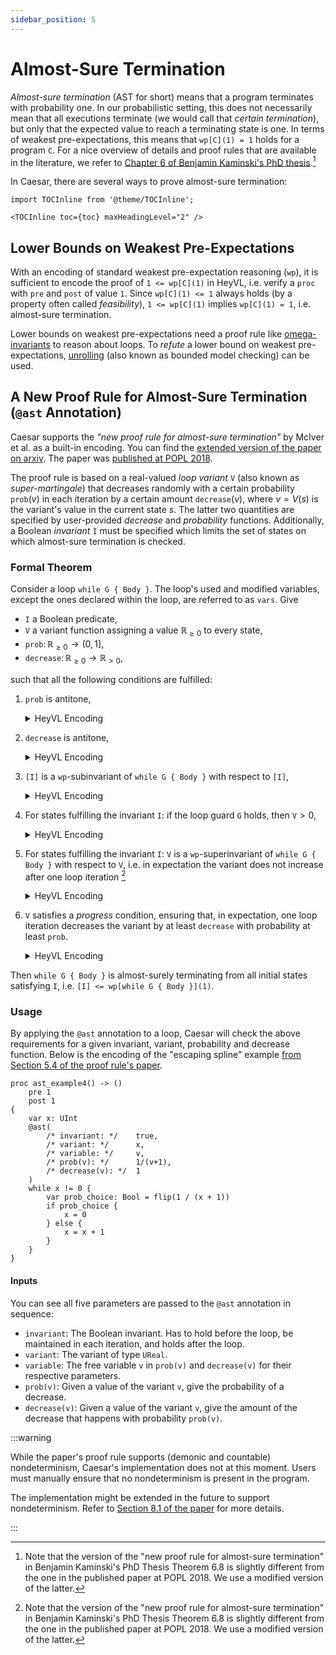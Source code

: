 ```yaml
---
sidebar_position: 5
---
```


# Almost-Sure Termination

_Almost-sure termination_ (AST for short) means that a program terminates with probability one.
In our probabilistic setting, this does not necessarily mean that all executions terminate (we would call that _certain termination_), but only that the expected value to reach a terminating state is one.
In terms of weakest pre-expectations, this means that `wp[C](1) = 1` holds for a program `C`.
For a nice overview of details and proof rules that are available in the literature, we refer to [Chapter 6 of Benjamin Kaminski's PhD thesis](https://publications.rwth-aachen.de/record/755408/files/755408.pdf#page=139).[^1]

In Caesar, there are several ways to prove almost-sure termination:

```mdx-code-block
import TOCInline from '@theme/TOCInline';

<TOCInline toc={toc} maxHeadingLevel="2" />
```

## Lower Bounds on Weakest Pre-Expectations

With an encoding of standard weakest pre-expectation reasoning (`wp`), it is sufficient to encode the proof of `1 <= wp[C](1)` in HeyVL, i.e. verify a `proc` with `pre` and `post` of value `1`.
Since `wp[C](1) <= 1` always holds (by a property often called _feasibility_), `1 <= wp[C](1)` implies `wp[C](1) = 1`, i.e. almost-sure termination.

Lower bounds on weakest pre-expectations need a proof rule like [omega-invariants](./omega-invariants.md) to reason about loops.
To _refute_ a lower bound on weakest pre-expectations, [unrolling](./unrolling.md) (also known as bounded model checking) can be used.

## A New Proof Rule for Almost-Sure Termination (`@ast` Annotation)

Caesar supports the _"new proof rule for almost-sure termination"_ by McIver et al. as a built-in encoding.
You can find the [extended version of the paper on arxiv](https://arxiv.org/pdf/1711.03588.pdf).
The paper was [published at POPL 2018](https://dl.acm.org/doi/10.1145/3158121).

The proof rule is based on a real-valued _loop variant_ $\mathtt{V}$ (also known as _super-martingale_) that decreases randomly with a certain probability $\mathtt{prob}(v)$ in each iteration by a certain amount $\mathtt{decrease}(v)$, where $v = V(s)$ is the variant's value in the current state $s$.
The latter two quantities are specified by user-provided _decrease_ and _probability_ functions.
Additionally, a Boolean _invariant_ $\mathtt{I}$ must be specified which limits the set of states on which almost-sure termination is checked.

### Formal Theorem

Consider a loop `while G { Body }`.
The loop's used and modified variables, except the ones declared within the loop, are referred to as `vars`.
Give
- $\mathtt{I}$ a Boolean predicate, 
- $\mathtt{V}$ a variant function assigning a value $\mathbb{R}_{\geq 0}$ to every state,
- $\mathtt{prob} \colon \mathbb{R}_{\geq 0} \to (0,1]$,
- $\mathtt{decrease} \colon \mathbb{R}_{\geq 0} \to \mathbb{R}_{> 0}$,

such that all the following conditions are fulfilled:

1. $\mathtt{prob}$ is antitone,
    <details>
    <summary>HeyVL Encoding</summary>
    <p>

    ```heyvl
    proc prob_antitone(a: UReal, b: UReal) -> ()
        pre ?(a <= b)
        post ?(prob(a) >= prob(b))
    {}
    ```

    </p>
    </details>
2. $\mathtt{decrease}$ is antitone,
    <details>
    <summary>HeyVL Encoding</summary>
    <p>

    ```heyvl
    proc decrease_antitone(a: UReal, b: UReal) -> ()
        pre ?(a <= b)
        post ?(decrease(a) >= decrease(b))
    {}
    ```

    </p>
    </details>
3. `[I]` is a `wp`-subinvariant of `while G { Body }` with respect to `[I]`,
    <details>
    <summary>HeyVL Encoding</summary>
    <p>

    ```heyvl
    @wp
    proc I_wp_subinvariant(init_vars: ...) -> (vars: ...)
        pre [I(init_vars)]
        post [I(vars)]
    {
        vars = init_vars // set current state to input values
        if G {
            Body
        }
    }
    ```

    </p>
    </details>
4. For states fulfilling the invariant `I`: if the loop guard `G` holds, then $\mathtt{V} > 0$,
    <details>
    <summary>HeyVL Encoding</summary>
    <p>

    ```heyvl
    proc termination_condition(vars: ...) -> ()
        pre ?(I(vars))
        post ?(G(vars) ==> V(vars) > 0]
    {}
    ```

    </p>
    </details>
5. For states fulfilling the invariant `I`: `V` is a `wp`-superinvariant of `while G { Body }` with respect to `V`, i.e. in expectation the variant does not increase after one loop iteration [^1]
    <details>
    <summary>HeyVL Encoding</summary>
    <p>

    ```heyvl
    @wp
    coproc V_wp_superinvariant(init_vars: ...) -> (vars: ...)
        pre ?(!I(init_vars))
        pre V(init_vars)
        post V(vars)
    {
        vars = init_vars // set current state to input values
        if G {
            Body
        }
    }
    ```

    </p>
    </details>
6. `V` satisfies a _progress_ condition, ensuring that, in expectation, one loop iteration decreases the variant by at least `decrease` with probability at least `prob`.
    <details>
    <summary>HeyVL Encoding</summary>
    <p>

    ```heyvl
    @wp
    proc progress_condition(init_vars: ...) -> (vars: ...)
        pre [I(init_vars)] * [G(init_vars)] * prob(V(init_vars))
        post [V(vars) <= V(init_vars) - decrease(V(init_vars))]
    {
        vars = init_vars // set current state to input values
        Body
    }
    ```

    </p>
    </details>

Then `while G { Body }` is almost-surely terminating from all initial states satisfying `I`, i.e. `[I] <= wp[while G { Body }](1)`.


### Usage

By applying the `@ast` annotation to a loop, Caesar will check the above requirements for a given invariant, variant, probability and decrease function.
Below is the encoding of the "escaping spline" example [from Section 5.4 of the proof rule's paper](https://dl.acm.org/doi/pdf/10.1145/3158121#page=18).

```heyvl
proc ast_example4() -> ()
    pre 1
    post 1
{
    var x: UInt
    @ast(
        /* invariant: */    true,
        /* variant: */      x,
        /* variable: */     v,
        /* prob(v): */      1/(v+1),
        /* decrease(v): */  1
    )
    while x != 0 {
        var prob_choice: Bool = flip(1 / (x + 1))
        if prob_choice {
            x = 0
        } else {
            x = x + 1
        }
    }
}
```

#### Inputs

You can see all five parameters are passed to the `@ast` annotation in sequence:

 * `invariant`: The Boolean invariant. Has to hold before the loop, be maintained in each iteration, and holds after the loop.
 * `variant`: The variant of type `UReal`.
 * `variable`: The free variable `v` in `prob(v)` and `decrease(v)` for their respective parameters.
 * `prob(v)`: Given a value of the variant `v`, give the probability of a decrease.
 * `decrease(v)`: Given a value of the variant `v`, give the amount of the decrease that happens with probability `prob(v)`.


:::warning

While the paper's proof rule supports (demonic and countable) nondeterminism, Caesar's implementation does not at this moment.
Users must manually ensure that no nondeterminism is present in the program.

The implementation might be extended in the future to support nondeterminism.
Refer to [Section 8.1 of the paper](https://dl.acm.org/doi/pdf/10.1145/3158121#page=25) for more details.

:::

[^1]: Note that the version of the "new proof rule for almost-sure termination" in Benjamin Kaminski's PhD Thesis Theorem 6.8 is slightly different from the one in the published paper at POPL 2018. We use a modified version of the latter.

